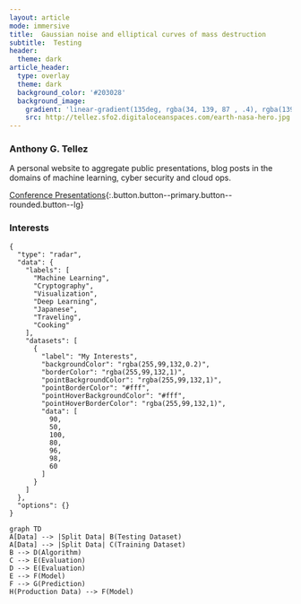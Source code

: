 ```yaml
---
layout: article
mode: immersive
title:  Gaussian noise and elliptical curves of mass destruction
subtitle:  Testing
header:
  theme: dark
article_header:
  type: overlay
  theme: dark
  background_color: '#203028'
  background_image:
    gradient: 'linear-gradient(135deg, rgba(34, 139, 87 , .4), rgba(139, 34, 139, .4))'
    src: http://tellez.sfo2.digitaloceanspaces.com/earth-nasa-hero.jpg
---
```


### Anthony G. Tellez

A personal website to aggregate public presentations, blog posts in the domains of machine learning, cyber security and cloud ops. 

[Conference Presentations](/presentations.html){:.button.button--primary.button--rounded.button--lg}


### Interests


```chart
{
  "type": "radar",
  "data": {
    "labels": [
      "Machine Learning",
      "Cryptography",
      "Visualization",
      "Deep Learning",
      "Japanese",
      "Traveling",
      "Cooking"
    ],
    "datasets": [
      {
        "label": "My Interests",
        "backgroundColor": "rgba(255,99,132,0.2)",
        "borderColor": "rgba(255,99,132,1)",
        "pointBackgroundColor": "rgba(255,99,132,1)",
        "pointBorderColor": "#fff",
        "pointHoverBackgroundColor": "#fff",
        "pointHoverBorderColor": "rgba(255,99,132,1)",
        "data": [
          90,
          50,
          100,
          80,
          96,
          98,
          60
        ]
      }
    ]
  },
  "options": {}
}
```

```mermaid
graph TD
A[Data] --> |Split Data| B(Testing Dataset)
A[Data] --> |Split Data| C(Training Dataset)
B --> D(Algorithm)
C --> E(Evaluation)
D --> E(Evaluation)
E --> F(Model) 
F --> G(Prediction)
H(Production Data) --> F(Model)

```